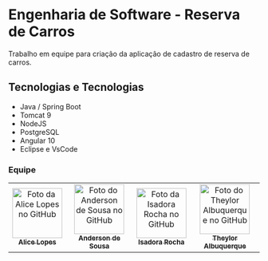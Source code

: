 # Engenharia de Software - Reserva de Carros

Trabalho em equipe para criação da aplicação de cadastro de reserva de carros. 

## Tecnologias e Tecnologias
- Java / Spring Boot
- Tomcat 9 
- NodeJS 
- PostgreSQL
- Angular 10
- Eclipse e VsCode


### Equipe

<table>
  <tr>
     <td align="center">
      <a href="https://github.com/lopesalice">
        <img src="https://github.com/lopesalice.png" width="100px;" alt="Foto da Alice Lopes no GitHub"/><br>
        <sub>
          <b>Alice Lopes</b>
        </sub>
      </a>
    </td>
    <td align="center">
      <a href="https://github.com/Anderson1523">
        <img src="https://github.com/Anderson1523.png" width="100px;" alt="Foto do Anderson de Sousa no GitHub"/><br>
        <sub>
          <b>Anderson de Sousa</b>
        </sub>
      </a>
    </td>
     <td align="center">
      <a href="https://github.com/is-Isadora-Rocha">
        <img src="https://github.com/is-Isadora-Rocha.png" width="100px;" alt="Foto da Isadora Rocha no GitHub"/><br>
        <sub>
          <b>Isadora Rocha</b>
        </sub>
      </a>
    </td>
    <td align="center">
      <a href="https://github.com/theyloralbuquerque">
        <img src="https://github.com/theyloralbuquerque.png" width="100px;" alt="Foto do Theylor Albuquerque no GitHub"/><br>
        <sub>
          <b>Theylor Albuquerque</b>
        </sub>
      </a>
    </td>
</table>
  
